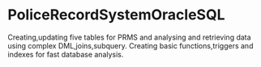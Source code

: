 # PoliceRecordSystemOracleSQL
Creating,updating five tables for PRMS and analysing and retrieving data using complex DML,joins,subquery.
Creating basic functions,triggers and indexes for fast database analysis.
